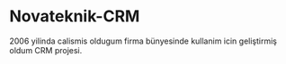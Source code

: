 # Novateknik-CRM
2006 yilinda calismis oldugum firma bünyesinde kullanim icin geliştirmiş oldum CRM projesi.
